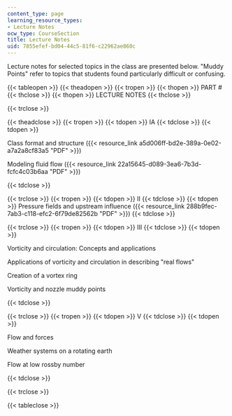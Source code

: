 ```yaml
---
content_type: page
learning_resource_types:
- Lecture Notes
ocw_type: CourseSection
title: Lecture Notes
uid: 7855efef-bd04-44c5-81f6-c22962ae860c
---
```


Lecture notes for selected topics in the class are presented below. "Muddy Points" refer to topics that students found particularly difficult or confusing.

{{< tableopen >}}
{{< theadopen >}}
{{< tropen >}}
{{< thopen >}}
PART #
{{< thclose >}}
{{< thopen >}}
LECTURE NOTES
{{< thclose >}}

{{< trclose >}}

{{< theadclose >}}
{{< tropen >}}
{{< tdopen >}}
IA
{{< tdclose >}}
{{< tdopen >}}


Class format and structure ({{< resource_link a5d006ff-bd2e-389a-0e02-a7a2a8cf83a5 "PDF" >}})

Modeling fluid flow ({{< resource_link 22a15645-d089-3ea6-7b3d-fcfc4c03b6aa "PDF" >}})


{{< tdclose >}}

{{< trclose >}}
{{< tropen >}}
{{< tdopen >}}
II
{{< tdclose >}}
{{< tdopen >}}
Pressure fields and upstream influence ({{< resource_link 288b9fec-7ab3-c118-efc2-6f79de82562b "PDF" >}})
{{< tdclose >}}

{{< trclose >}}
{{< tropen >}}
{{< tdopen >}}
III
{{< tdclose >}}
{{< tdopen >}}


Vorticity and circulation: Concepts and applications

Applications of vorticity and circulation in describing "real flows"

Creation of a vortex ring

Vorticity and nozzle muddy points


{{< tdclose >}}

{{< trclose >}}
{{< tropen >}}
{{< tdopen >}}
V
{{< tdclose >}}
{{< tdopen >}}


Flow and forces

Weather systems on a rotating earth

Flow at low rossby number


{{< tdclose >}}

{{< trclose >}}

{{< tableclose >}}